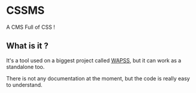 # CSSMS

A CMS Full of CSS !

## What is it ?

It's a tool used on a biggest project called [WAPSS](http://github.com/LukyVj/WAPSS), but it can work as a standalone too.

There is not any documentation at the moment, but the code is really easy to understand.
